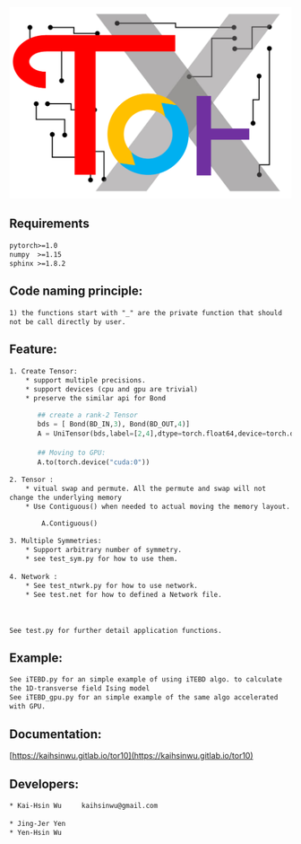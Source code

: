 ![alt text](./Tor10_icon.png)

## Requirements
    pytorch>=1.0
    numpy  >=1.15
    sphinx >=1.8.2

## Code naming principle:
    1) the functions start with "_" are the private function that should not be call directly by user.

## Feature:
        
    1. Create Tensor:
        * support multiple precisions.        
        * support devices (cpu and gpu are trivial)
        * preserve the similar api for Bond 
        
```python
       ## create a rank-2 Tensor 
       bds = [ Bond(BD_IN,3), Bond(BD_OUT,4)]
       A = UniTensor(bds,label=[2,4],dtype=torch.float64,device=torch.device("cpu"))

       ## Moving to GPU:
       A.to(torch.device("cuda:0"))
```

    2. Tensor :
        * vitual swap and permute. All the permute and swap will not change the underlying memory
        * Use Contiguous() when needed to actual moving the memory layout.

```python
        A.Contiguous()
```

    3. Multiple Symmetries:
        * Support arbitrary number of symmetry. 
        * see test_sym.py for how to use them. 
        
    4. Network :
        * See test_ntwrk.py for how to use network.
        * See test.net for how to defined a Network file.



    See test.py for further detail application functions.

## Example:

    See iTEBD.py for an simple example of using iTEBD algo. to calculate the 1D-transverse field Ising model 
    See iTEBD_gpu.py for an simple example of the same algo accelerated with GPU. 

## Documentation:

[https://kaihsinwu.gitlab.io/tor10](https://kaihsinwu.gitlab.io/tor10)

## Developers:

    * Kai-Hsin Wu     kaihsinwu@gmail.com

    * Jing-Jer Yen 
    * Yen-Hsin Wu 

